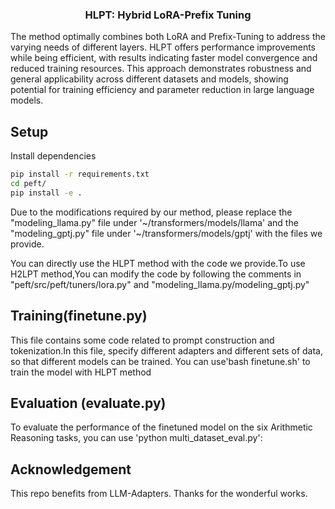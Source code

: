 <!---
Copyright 2023 The HuggingFace Team. All rights reserved.

Licensed under the Apache License, Version 2.0 (the "License");
you may not use this file except in compliance with the License.
You may obtain a copy of the License at

    http://www.apache.org/licenses/LICENSE-2.0

Unless required by applicable law or agreed to in writing, software
distributed under the License is distributed on an "AS IS" BASIS,
WITHOUT WARRANTIES OR CONDITIONS OF ANY KIND, either express or implied.
See the License for the specific language governing permissions and
limitations under the License.
-->


<h3 align="center">
    <p>HLPT: Hybrid LoRA-Prefix Tuning </p>
</h3>
The method optimally combines both LoRA and Prefix-Tuning to address the varying needs of different layers. HLPT offers performance improvements while being efficient, with results indicating faster model convergence and reduced training resources. This approach demonstrates robustness and general applicability across different datasets and models, showing potential for training efficiency and parameter reduction in large language models.



## Setup

Install dependencies
```bash
pip install -r requirements.txt
cd peft/
pip install -e .
```

Due to the modifications required by our method, please replace the "modeling_llama.py" file under '~/transformers/models/llama' and the "modeling_gptj.py" file under '~/transformers/models/gptj' with the files we provide.

You can directly use the HLPT method with the code we provide.To use H2LPT method,You can modify the code by following the comments in "peft/src/peft/tuners/lora.py" and "modeling_llama.py/modeling_gptj.py"
## Training(finetune.py)

This file contains some code related to prompt construction and tokenization.In this file, specify different adapters and different sets of data, so that different models can be trained. 
You can use'bash finetune.sh' to train the model with HLPT method

## Evaluation (evaluate.py)

To evaluate the performance of the finetuned model on the six Arithmetic Reasoning tasks, you can use 'python multi_dataset_eval.py':

## Acknowledgement

This repo benefits from LLM-Adapters. Thanks for the wonderful works. 